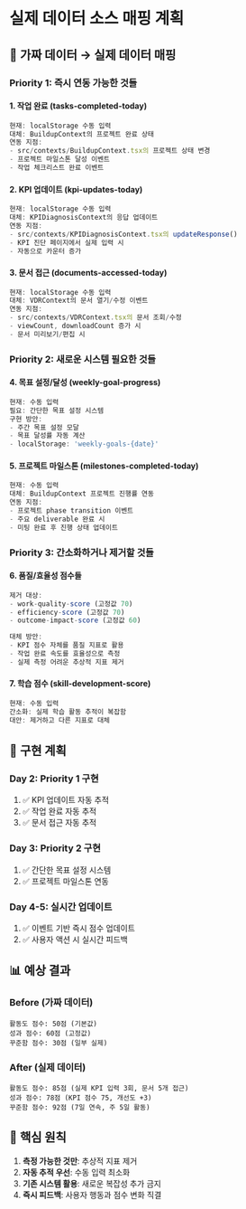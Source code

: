 # 실제 데이터 소스 매핑 계획

## 🎯 가짜 데이터 → 실제 데이터 매핑

### **Priority 1: 즉시 연동 가능한 것들**

#### **1. 작업 완료 (tasks-completed-today)**
```typescript
현재: localStorage 수동 입력
대체: BuildupContext의 프로젝트 완료 상태
연동 지점:
- src/contexts/BuildupContext.tsx의 프로젝트 상태 변경
- 프로젝트 마일스톤 달성 이벤트
- 작업 체크리스트 완료 이벤트
```

#### **2. KPI 업데이트 (kpi-updates-today)**
```typescript
현재: localStorage 수동 입력
대체: KPIDiagnosisContext의 응답 업데이트
연동 지점:
- src/contexts/KPIDiagnosisContext.tsx의 updateResponse()
- KPI 진단 페이지에서 실제 입력 시
- 자동으로 카운터 증가
```

#### **3. 문서 접근 (documents-accessed-today)**
```typescript
현재: localStorage 수동 입력
대체: VDRContext의 문서 열기/수정 이벤트
연동 지점:
- src/contexts/VDRContext.tsx의 문서 조회/수정
- viewCount, downloadCount 증가 시
- 문서 미리보기/편집 시
```

### **Priority 2: 새로운 시스템 필요한 것들**

#### **4. 목표 설정/달성 (weekly-goal-progress)**
```typescript
현재: 수동 입력
필요: 간단한 목표 설정 시스템
구현 방안:
- 주간 목표 설정 모달
- 목표 달성률 자동 계산
- localStorage: 'weekly-goals-{date}'
```

#### **5. 프로젝트 마일스톤 (milestones-completed-today)**
```typescript
현재: 수동 입력
대체: BuildupContext 프로젝트 진행률 연동
연동 지점:
- 프로젝트 phase transition 이벤트
- 주요 deliverable 완료 시
- 미팅 완료 후 진행 상태 업데이트
```

### **Priority 3: 간소화하거나 제거할 것들**

#### **6. 품질/효율성 점수들**
```typescript
제거 대상:
- work-quality-score (고정값 70)
- efficiency-score (고정값 70)
- outcome-impact-score (고정값 60)

대체 방안:
- KPI 점수 자체를 품질 지표로 활용
- 작업 완료 속도를 효율성으로 측정
- 실제 측정 어려운 추상적 지표 제거
```

#### **7. 학습 점수 (skill-development-score)**
```typescript
현재: 수동 입력
간소화: 실제 학습 활동 추적이 복잡함
대안: 제거하고 다른 지표로 대체
```

## 🔧 구현 계획

### **Day 2: Priority 1 구현**
1. ✅ KPI 업데이트 자동 추적
2. ✅ 작업 완료 자동 추적
3. ✅ 문서 접근 자동 추적

### **Day 3: Priority 2 구현**
1. ✅ 간단한 목표 설정 시스템
2. ✅ 프로젝트 마일스톤 연동

### **Day 4-5: 실시간 업데이트**
1. ✅ 이벤트 기반 즉시 점수 업데이트
2. ✅ 사용자 액션 시 실시간 피드백

## 📊 예상 결과

### **Before (가짜 데이터)**
```
활동도 점수: 50점 (기본값)
성과 점수: 60점 (고정값)
꾸준함 점수: 30점 (일부 실제)
```

### **After (실제 데이터)**
```
활동도 점수: 85점 (실제 KPI 입력 3회, 문서 5개 접근)
성과 점수: 78점 (KPI 점수 75, 개선도 +3)
꾸준함 점수: 92점 (7일 연속, 주 5일 활동)
```

## 🎯 핵심 원칙

1. **측정 가능한 것만**: 추상적 지표 제거
2. **자동 추적 우선**: 수동 입력 최소화
3. **기존 시스템 활용**: 새로운 복잡성 추가 금지
4. **즉시 피드백**: 사용자 행동과 점수 변화 직결